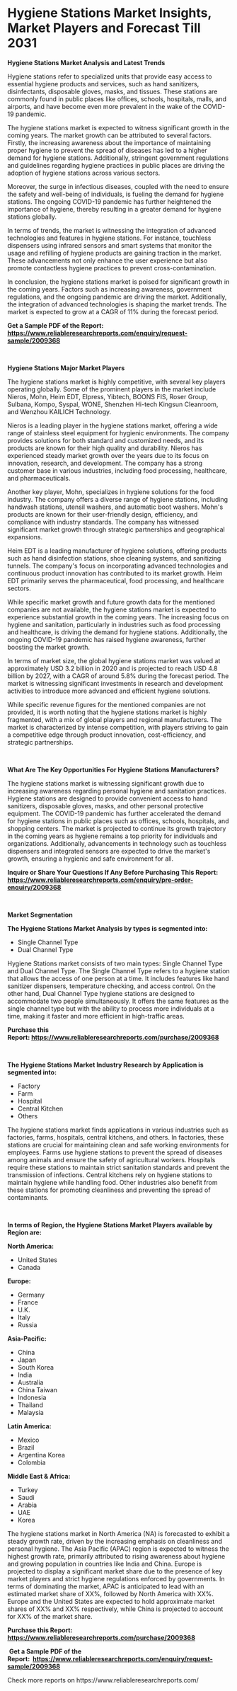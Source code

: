 <p><h1>Hygiene Stations Market Insights, Market Players and Forecast Till 2031</h1></p><p><strong>Hygiene Stations Market Analysis and Latest Trends</strong></p>
<p><p>Hygiene stations refer to specialized units that provide easy access to essential hygiene products and services, such as hand sanitizers, disinfectants, disposable gloves, masks, and tissues. These stations are commonly found in public places like offices, schools, hospitals, malls, and airports, and have become even more prevalent in the wake of the COVID-19 pandemic.</p><p>The hygiene stations market is expected to witness significant growth in the coming years. The market growth can be attributed to several factors. Firstly, the increasing awareness about the importance of maintaining proper hygiene to prevent the spread of diseases has led to a higher demand for hygiene stations. Additionally, stringent government regulations and guidelines regarding hygiene practices in public places are driving the adoption of hygiene stations across various sectors.</p><p>Moreover, the surge in infectious diseases, coupled with the need to ensure the safety and well-being of individuals, is fueling the demand for hygiene stations. The ongoing COVID-19 pandemic has further heightened the importance of hygiene, thereby resulting in a greater demand for hygiene stations globally.</p><p>In terms of trends, the market is witnessing the integration of advanced technologies and features in hygiene stations. For instance, touchless dispensers using infrared sensors and smart systems that monitor the usage and refilling of hygiene products are gaining traction in the market. These advancements not only enhance the user experience but also promote contactless hygiene practices to prevent cross-contamination.</p><p>In conclusion, the hygiene stations market is poised for significant growth in the coming years. Factors such as increasing awareness, government regulations, and the ongoing pandemic are driving the market. Additionally, the integration of advanced technologies is shaping the market trends. The market is expected to grow at a CAGR of 11% during the forecast period.</p></p>
<p><strong>Get a Sample PDF of the Report:&nbsp; <a href="https://www.reliableresearchreports.com/enquiry/request-sample/2009368">https://www.reliableresearchreports.com/enquiry/request-sample/2009368</a></strong></p>
<p>&nbsp;</p>
<p><strong>Hygiene Stations Major Market Players</strong></p>
<p><p>The hygiene stations market is highly competitive, with several key players operating globally. Some of the prominent players in the market include Nieros, Mohn, Heim EDT, Elpress, Yibtech, BOONS FIS, Roser Group, Sulbana, Kompo, Syspal, WONE, Shenzhen Hi-tech Kingsun Cleanroom, and Wenzhou KAILICH Technology. </p><p>Nieros is a leading player in the hygiene stations market, offering a wide range of stainless steel equipment for hygienic environments. The company provides solutions for both standard and customized needs, and its products are known for their high quality and durability. Nieros has experienced steady market growth over the years due to its focus on innovation, research, and development. The company has a strong customer base in various industries, including food processing, healthcare, and pharmaceuticals.</p><p>Another key player, Mohn, specializes in hygiene solutions for the food industry. The company offers a diverse range of hygiene stations, including handwash stations, utensil washers, and automatic boot washers. Mohn's products are known for their user-friendly design, efficiency, and compliance with industry standards. The company has witnessed significant market growth through strategic partnerships and geographical expansions.</p><p>Heim EDT is a leading manufacturer of hygiene solutions, offering products such as hand disinfection stations, shoe cleaning systems, and sanitizing tunnels. The company's focus on incorporating advanced technologies and continuous product innovation has contributed to its market growth. Heim EDT primarily serves the pharmaceutical, food processing, and healthcare sectors.</p><p>While specific market growth and future growth data for the mentioned companies are not available, the hygiene stations market is expected to experience substantial growth in the coming years. The increasing focus on hygiene and sanitation, particularly in industries such as food processing and healthcare, is driving the demand for hygiene stations. Additionally, the ongoing COVID-19 pandemic has raised hygiene awareness, further boosting the market growth.</p><p>In terms of market size, the global hygiene stations market was valued at approximately USD 3.2 billion in 2020 and is projected to reach USD 4.8 billion by 2027, with a CAGR of around 5.8% during the forecast period. The market is witnessing significant investments in research and development activities to introduce more advanced and efficient hygiene solutions.</p><p>While specific revenue figures for the mentioned companies are not provided, it is worth noting that the hygiene stations market is highly fragmented, with a mix of global players and regional manufacturers. The market is characterized by intense competition, with players striving to gain a competitive edge through product innovation, cost-efficiency, and strategic partnerships.</p></p>
<p>&nbsp;</p>
<p><strong>What Are The Key Opportunities For Hygiene Stations Manufacturers?</strong></p>
<p><p>The hygiene stations market is witnessing significant growth due to increasing awareness regarding personal hygiene and sanitation practices. Hygiene stations are designed to provide convenient access to hand sanitizers, disposable gloves, masks, and other personal protective equipment. The COVID-19 pandemic has further accelerated the demand for hygiene stations in public places such as offices, schools, hospitals, and shopping centers. The market is projected to continue its growth trajectory in the coming years as hygiene remains a top priority for individuals and organizations. Additionally, advancements in technology such as touchless dispensers and integrated sensors are expected to drive the market's growth, ensuring a hygienic and safe environment for all.</p></p>
<p><strong>Inquire or Share Your Questions If Any Before Purchasing This Report: <a href="https://www.reliableresearchreports.com/enquiry/pre-order-enquiry/2009368">https://www.reliableresearchreports.com/enquiry/pre-order-enquiry/2009368</a></strong></p>
<p>&nbsp;</p>
<p><strong>Market Segmentation</strong></p>
<p><strong>The Hygiene Stations Market Analysis by types is segmented into:</strong></p>
<p><ul><li>Single Channel Type</li><li>Dual Channel Type</li></ul></p>
<p><p>Hygiene Stations market consists of two main types: Single Channel Type and Dual Channel Type. The Single Channel Type refers to a hygiene station that allows the access of one person at a time. It includes features like hand sanitizer dispensers, temperature checking, and access control. On the other hand, Dual Channel Type hygiene stations are designed to accommodate two people simultaneously. It offers the same features as the single channel type but with the ability to process more individuals at a time, making it faster and more efficient in high-traffic areas.</p></p>
<p><strong>Purchase this Report:&nbsp;<a href="https://www.reliableresearchreports.com/purchase/2009368">https://www.reliableresearchreports.com/purchase/2009368</a></strong></p>
<p>&nbsp;</p>
<p><strong>The Hygiene Stations Market Industry Research by Application is segmented into:</strong></p>
<p><ul><li>Factory</li><li>Farm</li><li>Hospital</li><li>Central Kitchen</li><li>Others</li></ul></p>
<p><p>The hygiene stations market finds applications in various industries such as factories, farms, hospitals, central kitchens, and others. In factories, these stations are crucial for maintaining clean and safe working environments for employees. Farms use hygiene stations to prevent the spread of diseases among animals and ensure the safety of agricultural workers. Hospitals require these stations to maintain strict sanitation standards and prevent the transmission of infections. Central kitchens rely on hygiene stations to maintain hygiene while handling food. Other industries also benefit from these stations for promoting cleanliness and preventing the spread of contaminants.</p></p>
<p>&nbsp;</p>
<p><strong>In terms of Region, the Hygiene Stations Market Players available by Region are:</strong></p>
<p>
    <p> <strong> North America: </strong>
        <ul>
            <li>United States</li>
            <li>Canada</li>
        </ul>
        </p> 
    <p> <strong> Europe: </strong>
        <ul>
            <li>Germany</li>
            <li>France</li>
            <li>U.K.</li>
            <li>Italy</li>
            <li>Russia</li>
        </ul>
        </p> 
    <p> <strong> Asia-Pacific: </strong>
        <ul>
            <li>China</li>
            <li>Japan</li>
            <li>South Korea</li>
            <li>India</li>
            <li>Australia</li>
            <li>China Taiwan</li>
            <li>Indonesia</li>
            <li>Thailand</li>
            <li>Malaysia</li>
        </ul>
        </p> 
    <p> <strong> Latin America: </strong>
        <ul>
            <li>Mexico</li>
            <li>Brazil</li>
            <li>Argentina Korea</li>
            <li>Colombia</li>
        </ul>
        </p> 
    <p> <strong> Middle East & Africa: </strong>
        <ul>
            <li>Turkey</li>
            <li>Saudi</li>
            <li>Arabia</li>
            <li>UAE</li>
            <li>Korea</li>
        </ul>
    </p>
    </p>
<p><p>The hygiene stations market in North America (NA) is forecasted to exhibit a steady growth rate, driven by the increasing emphasis on cleanliness and personal hygiene. The Asia Pacific (APAC) region is expected to witness the highest growth rate, primarily attributed to rising awareness about hygiene and growing population in countries like India and China. Europe is projected to display a significant market share due to the presence of key market players and strict hygiene regulations enforced by governments. In terms of dominating the market, APAC is anticipated to lead with an estimated market share of XX%, followed by North America with XX%. Europe and the United States are expected to hold approximate market shares of XX% and XX% respectively, while China is projected to account for XX% of the market share.</p></p>
<p><strong>Purchase this Report: <a href="https://www.reliableresearchreports.com/purchase/2009368">https://www.reliableresearchreports.com/purchase/2009368</a></strong></p>
<p>&nbsp;<strong>Get a Sample PDF of the Report:&nbsp;&nbsp;<a href="https://www.reliableresearchreports.com/enquiry/request-sample/2009368">https://www.reliableresearchreports.com/enquiry/request-sample/2009368</a></strong></p>
<p><strong></strong></p>
<p>Check more reports on https://www.reliableresearchreports.com/</p>
